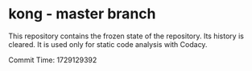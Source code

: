 # kong - master branch

This repository contains the frozen state of the repository.
Its history is cleared. It is used only for static code
analysis with Codacy.

Commit Time: 1729129392